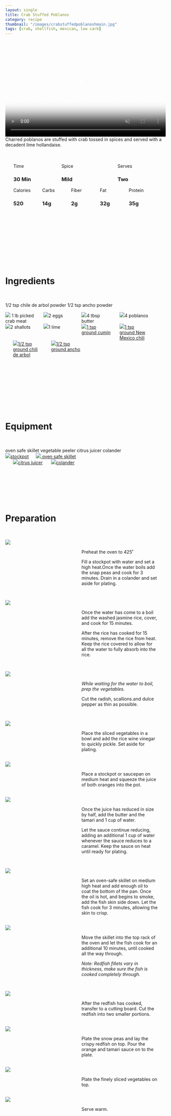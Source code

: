 ```yaml
---
layout: single
title: Crab Stuffed Poblanos
category: recipe
thumbnail: "/images/crabstuffedpoblanoshmain.jpg"
tags: [crab, shellfish, mexican, low carb]
---
```

<div id="spacer"></div>

<div id="backgroundvideo">
  <video width="100%" autoplay loop muted class="banner__video" poster="/images/crabstuffedpoblanosmain.jpg">
  <source src="/images/crabstuffedpoblanos.mp4" type="video/mp4"></video>
</div>

<div id="recipedescription">
Charred poblanos are stuffed with crab tossed in spices and served with a decadent lime hollandaise.
<div id="spacer"></div>

<div id= "recipedetails">
<div id= "time"> Time </div>
<div id= "spice"> Spice </div>
<div id= "serves"> Serves </div>
</div>

<div id= "recipedetails">
<div id= "time"><h3> 30 Min</h3> </div>
<div id= "spice"><h3> Mild</h3> </div>
<div id= "serves"><h3> Two </h3> </div>
</div>

<div id="spacer"></div>

<div id= "nutrition">
<div id="calories"> Calories </div>
<div id="carbs"> Carbs </div>
<div id="fiber"> Fiber </div>
<div id="fat"> Fat </div>
<div id="protein"> Protein </div>
</div>

<div id= "nutrition">
<div id="calories"><h3> 520 </h3> </div>
<div id="carbs"><h3> 14g</h3> </div>
<div id="fiber"><h3> 2g</h3> </div>
<div id="fat"><h3> 32g</h3> </div>
<div id="protein"><h3> 35g</h3> </div>
</div>

<div id= "ingredienthdr">
<h1>Ingredients</h1>
</div>

1/2 tsp chile de arbol powder
1/2 tsp ancho powder

<div id="ingredients">
<div id="ingredientone"><img src="/images/crabmeat.jpeg"/> 1 lb picked crab meat </div>
<div id="ingredienttwo"><img src="/images/egg.jpeg"/>2 eggs</div>
<div id="ingredientthree"><img src="/images/butter.jpeg"/>4 tbsp butter</div>
<div id="ingredientfour"><img src="/images/4poblanos.jpeg"/>4 poblanos</div>
</div>

<div id="ingredients">
<div id="ingredientone"><img src="/images/2shallots.jpeg"/>2 shallots</div>
<div id="ingredienttwo"><img src="/images/lime.jpeg"/>1 lime</div>
<div id="ingredientthree"><a href="https://www.amazon.com/gp/product/B000WS3AJS/ref=as_li_ss_tl?ie=UTF8&th=1&linkCode=ll1&tag=cilalime09-20&linkId=8417836f12fe1f7cc76dab4399145eeb"><img src="/images/groundcumin.jpeg"/>1 tsp ground cumin</a></div>
<div id="ingredientfour"><a href="https://www.amazon.com/Spicely-Organic-Chili-Powder-Seasoning/dp/B00A3811VG/ref=as_li_ss_tl?s=grocery&ie=UTF8&qid=1482449914&sr=1-2&keywords=simply+organic+new+mexico&th=1&linkCode=ll1&tag=cilalime09-20&linkId=fa28c0daa2ea6a72eccf9b47215ee38c"><img src="/images/nmchili.jpeg"/>1 tsp ground New Mexico chili</a></div>
</div>

<div id="ingredients">
<div id="ingredientthree"><a href="https://www.amazon.com/gp/product/B0035O0ZRQ/ref=as_li_ss_tl?ie=UTF8&linkCode=ll1&tag=cilalime09-20&linkId=aba449dab4c1baa873470332e8d6386d"><img src="/images/groundchilidearbol.jpeg"/>1/2 tsp ground chili de arbol</a></div>
<div id="ingredientfour"><a href="https://www.amazon.com/Spicely-Organic-Chili-Ancho-Ground/dp/B00A3811QQ/ref=as_li_ss_tl?_encoding=UTF8&refRID=B1TJ51TTWTWZT8ZJK4FC&th=1&linkCode=ll1&tag=cilalime09-20&linkId=fc32e5417ac33628cb9ab228cc5fbb7d"><img src="/images/groundancho.jpeg"/>1/2 tsp ground ancho</a></div>
</div>

<div id= "equipmenthdr">
<h1>Equipment</h1>
</div>
oven safe skillet
vegetable peeler
citrus juicer
colander

<div id="equipment">
<div id="equipmentone"><a href="https://www.amazon.com/Creuset-Signature-Round-French-Truffle/dp/B0076NOFSC/ref=as_li_ss_tl?s=kitchen&rps=1&ie=UTF8&qid=1481598867&sr=1-38&keywords=le+creuset&refinements=p_85:2470955011&th=1&linkCode=ll1&tag=cilalime09-20&linkId=9987204213f6c7ac4d1e12889972e623"><img src="/images/stockpot.jpeg"/>stockpot</a></div>
<div id="equipmentwo"><a href=""><img src="/images/skillet.jpeg"/> oven safe skillet</a></div>
<div id="equipmentthree"><a href="https://www.amazon.com/Chefn-FreshForce-Citrus-Juicer-Lemon/dp/B002XOB0P0/ref=as_li_ss_tl?s=kitchen&ie=UTF8&qid=1482038971&sr=1-2-spons&keywords=citrus+juicer&psc=1&linkCode=ll1&tag=cilalime09-20&linkId=fead6ab94c6288d353210420231dcb8a"><img src="/images/citrusjuicer.jpeg"/>citrus juicer </a></div>
<div id="equipmentfour"><a href="https://www.amazon.com/Bellemain-Micro-perforated-Stainless-5-quart-Colander-Dishwasher/dp/B00O97D0DO/ref=as_li_ss_tl?s=kitchen&rps=1&ie=UTF8&qid=1481916015&sr=1-4&keywords=colander&refinements=p_85:2470955011&linkCode=ll1&tag=cilalime09-20&linkId=926d38b26a0d016b9b6c627a7b507715"><img src="/images/colander.jpeg"/>colander</a></div>
</div>

<div id="preparation">
<h1>Preparation</h1>
</div>

<div id="instruction">
<div id="image"><img src="/images/orangeredfish1.jpeg"/> </div>
<div id="step">Preheat the oven to 425˚

<p>Fill a stockpot with water and set a high heat.Once the water boils add the snap peas and cook for 3 minutes. Drain in a colander and set aside for plating.</p></div>
</div>

<div id="instruction">
<div id="image"><img src="/images/orangeredfish2.jpeg"/> </div>
<div id="step">Once the water has come to a boil add the washed jasmine rice, cover, and cook for 15 minutes.
<p>After the rice has cooked for 15 minutes, remove the rice from heat. Keep the rice covered to allow for all the water to fully absorb into the rice.</p></div>
</div>

<div id="instruction">
<div id="image"><img src="/images/orangeredfish3.jpeg"/> </div>
<div id="step"><i>While waiting for the water to boil, prep the vegetables.</i> 
<p>Cut the radish, scallions.and dulce pepper as thin as possible.<p></div>
</div>

<div id="instruction">
<div id="image"><img src="/images/orangeredfish4.jpeg"/> </div>
<div id="step">Place the sliced vegetables in a bowl and add the rice wine vinegar to quickly pickle. Set aside for plating.</div>
</div>

<div id="instruction">
<div id="image"><img src="/images/orangeredfish5.jpeg"/> </div>
<div id="step">Place a stockpot or saucepan on medium heat and squeeze the juice of both oranges into the pot.</div>
</div>

<div id="instruction">
<div id="image"><img src="/images/orangeredfish6.jpeg"/> </div>
<div id="step">Once the juice has reduced in size by half, add the butter and the tamari and 1 cup of water. 
<p>Let the sauce continue reducing, adding an additional 1 cup of water whenever the sauce reduces to a caramel. Keep the sauce on heat until ready for plating.</p></div>
</div>

<div id="instruction">
<div id="image"><img src="/images/orangeredfish7.jpeg"/> </div>
<div id="step">Set an oven-safe skillet on medium high heat and add enough oil to coat the bottom of the pan. Once the oil is hot, and begins to smoke, add the fish skin side down. Let the fish cook for 3 minutes, allowing the skin to crisp.</div>
</div>

<div id="instruction">
<div id="image"><img src="/images/orangeredfish8.jpeg"/> </div>
<div id="step">Move the skillet into the top rack of the oven and let the fish cook for an additional 10 minutes, until cooked all the way through.
<p><i>Note: Redfish fillets vary in thickness, make sure the fish is cooked completely through.</i></p></div>
</div>

<div id="instruction">
<div id="image"><img src="/images/orangeredfish9.jpeg"/> </div>
<div id="step">After the redfish has cooked, transfer to a cutting board. Cut the redfish into two smaller portions.</div>
</div>

<div id="instruction">
<div id="image"><img src="/images/orangeredfish10.jpeg"/> </div>
<div id="step">Plate the snow peas and lay the crispy redfish on top. Pour the orange and tamari sauce on to the plate.</div>
</div>

<div id="instruction">
<div id="image"><img src="/images/orangeredfish11.jpeg"/> </div>
<div id="step">Plate the finely sliced vegetables on top.</div>
</div>


<div id="instruction">
<div id="image"><img src="/images/cottagepie9.jpeg"/> </div>
<div id="step"> Serve warm. </div>
</div>

<style>
#backgroundvideo {
  width: 100%;
}
  
#banner__video {
    }

#overlay {
 }

#recipedetails { width: 100%; display:inline-block; float: left;}
#time { width: 30%; float: left; margin-left: 5%}
#spice { width: 30%; float: left;}
#serves { width 30%; float: left; margin-left: 5%;}
.clear {clear:both;}

#spacer {padding-top:50px;}

#nutrition { width: 100%; display:inline-block;}
#calories { width: 18%; float: left; margin-left: 5%;}
#carbs { width: 18%; float: left; margin-left: 0%;}
#fiber { width: 18%; float: left; margin-left: 0%;}
#fat { width: 18%; float: left; margin-left: 0%;}
#protein { width: 18%; float: left; margin-right:5%;}
.clear {clear:both;}

#ingredienthdr { margin-top:200px; margin-bottom: 50px; font-family: $serif;}

#ingredients { width: 95%; display:inline-block;}
#ingredientone { width: 20%; float:left;}
#ingredienttwo { width: 20%; float:left; margin-left: 5%;}
#ingredientthree { width:20%; float:left; margin-left: 5%;}
#ingredientfour { width:20%; float:left; margin-left: 5%;}
.clear {clear:both;}

#equipmenthdr { margin-top:200px; margin-bottom:50px; font-family: $serif;}

#equipment { width: 95%; display:inline-block;}
#equipmentone { width: 20%; float:left;}
#equipmenttwo { width: 20%; float:left; margin-left: 5%;}
#equipmentthree { width:20%; float:left; margin-left: 5%;}
#equipmentfour { width:20%; float:left; margin-left: 5%;}
.clear {clear:both;}

#preparation { margin-top: 150px; margin-bottom: 50px; font-family: $serif;}

#instruction { width:95%; display:inline-block;}
#image { width: 40%; float:left;}
#step { width: 50%; float:right; margin-top: 30px; margin-bottom: 30px;}
.clear {clear:both;}
</style>
